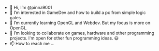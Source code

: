 - 👋 Hi, I’m @pinna9001
- 👀 I’m interested in GameDev and how to build a pc from simple logic gates
- 🌱 I’m currently learning OpenGL and Webdev. But my focus is more on OpenGL.
- 💞️ I’m looking to collaborate on games, hardware and other programming projects. I'm open for other fun programming ideas. 😃
- 📫 How to reach me ...

<!---
pinna9001/pinna9001 is a ✨ special ✨ repository because its `README.md` (this file) appears on your GitHub profile.
You can click the Preview link to take a look at your changes.
--->
